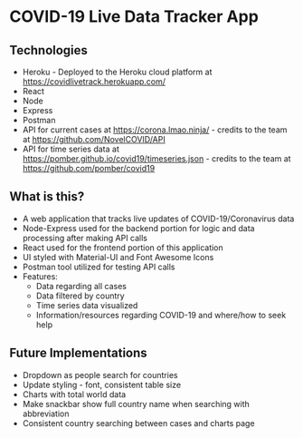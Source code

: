 # COVID-19 Live Data Tracker App

## Technologies
* Heroku - Deployed to the Heroku cloud platform at https://covidlivetrack.herokuapp.com/
* React
* Node
* Express
* Postman
* API for current cases at https://corona.lmao.ninja/ - credits to the team at https://github.com/NovelCOVID/API
* API for time series data at https://pomber.github.io/covid19/timeseries.json - credits to the team at https://github.com/pomber/covid19

## What is this?
* A web application that tracks live updates of COVID-19/Coronavirus data
* Node-Express used for the backend portion for logic and data processing after making API calls
* React used for the frontend portion of this application
* UI styled with Material-UI and Font Awesome Icons
* Postman tool utilized for testing API calls
* Features:
  * Data regarding all cases
  * Data filtered by country
  * Time series data visualized
  * Information/resources regarding COVID-19 and where/how to seek help

## Future Implementations
* Dropdown as people search for countries
* Update styling - font, consistent table size
* Charts with total world data
* Make snackbar show full country name when searching with abbreviation
* Consistent country searching between cases and charts page